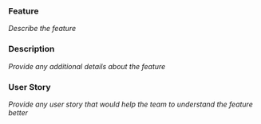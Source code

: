### Feature
_Describe the feature_

### Description
_Provide any additional details about the feature_

### User Story
_Provide any user story that would help the team to understand the feature better_
